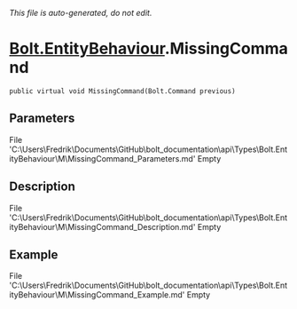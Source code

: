 *This file is auto-generated, do not edit.*

# [Bolt.EntityBehaviour](Types/Bolt.EntityBehaviour.md).MissingCommand
`public virtual void MissingCommand(Bolt.Command previous)`
## Parameters
File 'C:\Users\Fredrik\Documents\GitHub\bolt_documentation\api\Types\Bolt.EntityBehaviour\M\MissingCommand_Parameters.md' Empty
## Description
File 'C:\Users\Fredrik\Documents\GitHub\bolt_documentation\api\Types\Bolt.EntityBehaviour\M\MissingCommand_Description.md' Empty
## Example
File 'C:\Users\Fredrik\Documents\GitHub\bolt_documentation\api\Types\Bolt.EntityBehaviour\M\MissingCommand_Example.md' Empty

